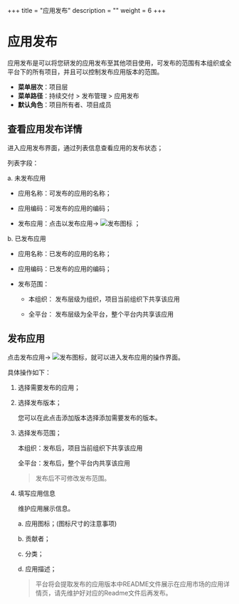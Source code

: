 +++
title = "应用发布"
description = ""
weight = 6
+++

# 应用发布

应用发布是可以将您研发的应用发布至其他项目使用，可发布的范围有本组织或全平台下的所有项目，并且可以控制发布应用版本的范围。

  - **菜单层次**：项目层
  - **菜单路径**：持续交付 > 发布管理 > 应用发布
  - **默认角色**：项目所有者、项目成员

<h2 id="1">查看应用发布详情</h2>

进入应用发布界面，通过列表信息查看应用的发布状态；

列表字段：

a. 未发布应用
  
 - 应用名称：可发布的应用的名称；

 - 应用编码：可发布的应用的编码；

 - 发布应用：点击以发布应用→ ![发布图标](/docs/user-guide/development-pipeline/image/发布图标.png) ；

b. 已发布应用
  
 - 应用名称：已发布的应用的名称；

 - 应用编码：已发布的应用的编码；

 - 发布范围：
 
    - 本组织： 发布层级为组织，项目当前组织下共享该应用
    
    - 全平台： 发布层级为全平台，整个平台内共享该应用
    

 <h2 id="2">发布应用</h2>  
  
点击发布应用→ ![发布图标](/docs/user-guide/development-pipeline/image/发布图标.png)，就可以进入发布应用的操作界面。

具体操作如下：

 1. 选择需要发布的应用；
 
 2. 选择发布版本；
     
     您可以在此点击添加版本选择添加需要发布的版本。
 
 3. 选择发布范围；

     本组织：发布后，项目当前组织下共享该应用

     全平台：发布后，整个平台内共享该应用
	
     <blockquote class="warning">
         发布后不可修改发布范围。
      </blockquote>

 4. 填写应用信息

    维护应用展示信息。
  
    a. 应用图标；(图标尺寸的注意事项)

    b. 贡献者；
    
    c. 分类；
  
    d. 应用描述；
 
     <blockquote class="note">
        平台将会提取发布的应用版本中README文件展示在应用市场的应用详情页，请先维护好对应的Readme文件后再发布。
      </blockquote>
